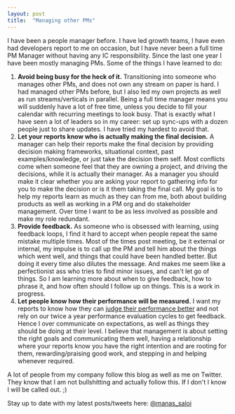 ```yaml
---
layout: post
title:  "Managing other PMs"
---
```


I have been a people manager before. I have led growth teams, I have even had developers report to me on occasion, but I have never been a full time PM Manager without having any IC responsibility. Since the last one year I have been mostly managing PMs. Some of the things I have learned to do:

1. **Avoid being busy for the heck of it.** Transitioning into someone who manages other PMs, and does not own any stream on paper is hard. I had managed other PMs before, but I also led my own projects as well as run streams/verticals in parallel. Being a full time manager means you will suddenly have a lot of free time, unless you decide to fill your calendar with recurring meetings to look busy. That is exactly what I have seen a lot of leaders so in my career: set up sync-ups with a dozen people just to share updates. I have tried my hardest to avoid that. 
2. **Let your reports know who is actually making the final decision.** A manager can help their reports make the final decision by providing decision making frameworks, situational context, past examples/knowledge, or just take the decision them self. Most conflicts come when someone feel that they are owning a project, and driving the decisions, while it is actually their manager. As a manager you should make it clear whether you are asking your report to gathering info for you to make the decision or is it them taking the final call. My goal is to help my reports learn as much as they can from me, both about building products as well as working in a PM org and do stakeholder management. Over time I want to be as less involved as possible and make my role redundant.
3. **Provide feedback.** As someone who is obsessed with learning, using feedback loops, I find it hard to accept when people repeat the same mistake multiple times. Most of the times post meeting, be it external or internal, my impulse is to call up the PM and tell him about the things which went well, and things that could have been handled better. But doing it every time also dilutes the message. And makes me seem like a perfectionist ass who tries to find minor issues, and can't let go of things. So I am learning more about when to give feedback, how to phrase it, and how often should I follow up on things. This is a work in progress.
4. **Let people know how their performance will be measured.** I want my reports to know how they can [judge their performance better](https://manassaloi.com/2021/02/01/performance-reviews.html) and not rely on our twice a year performance evaluation cycles to get feedback. Hence I over communicate on expectations, as well as things they should be doing at their level. I believe that management is about setting the right goals and communicating them well, having a relationship where your reports know you have the right intention and are rooting for them, rewarding/praising good work, and stepping in and helping whenever required.

A lot of people from my company follow this blog as well as me on Twitter. They know that I am not bullshitting and actually follow this. If I don't I know I will be called out. ;)

Stay up to date with my latest posts/tweets here: [@manas_saloi](http://twitter.com/manas_saloi)
